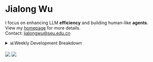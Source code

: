 #  Jialong Wu

I focus on enhancing LLM **efficiency** and building human-like **agents**.<br>
View my [homepage](https://callanwu.github.io/) for more details. <br>
Contact: jialongwu@seu.edu.cn

<details><summary>📊Weekly Development Breakdown</summary>

<!--START_SECTION:waka-->

```txt
From: 24 March 2025 - To: 31 March 2025

Total Time: 19 hrs 6 mins

Python       12 hrs 38 mins  ████████████████▓░░░░░░░░   66.15 %
Other        2 hrs 37 mins   ███▒░░░░░░░░░░░░░░░░░░░░░   13.73 %
JSON         2 hrs 11 mins   ███░░░░░░░░░░░░░░░░░░░░░░   11.44 %
Bash         48 mins         █░░░░░░░░░░░░░░░░░░░░░░░░   04.20 %
Markdown     18 mins         ▒░░░░░░░░░░░░░░░░░░░░░░░░   01.64 %
```

<!--END_SECTION:waka-->

[![wakatime](https://wakatime.com/badge/user/c6720b29-9431-4a60-bc9d-e1fb2b6bd65f.svg)](https://wakatime.com/@c6720b29-9431-4a60-bc9d-e1fb2b6bd65f)
</details>

[![](https://img.shields.io/badge/Google%20Scholar-4385FE.svg?&color=d6d6d6&style=flat-square&logo=google-scholar)](https://scholar.google.com/citations?user=6eg2m4YAAAAJ)
![](https://komarev.com/ghpvc/?username=callanwu)
